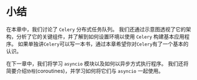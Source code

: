 # 小结

在本章中，我们讨论了 `Celery` 分布式任务队列。 我们还通过示意图透视了它的架构，分析了它的关键组件，并了解到如何设置环境以使用 `Celery` 构建基本应用程序。 如果单独讲`Celery`可以写一本书，通过本章希望你对`Celery`有了一个基本的认识。

在下一章中，我们将学习 `asyncio` 模块以及如何以异步方式执行程序。 我们还将简要介绍`协程`(coroutines)，并学习如何将它们与 `asyncio` 一起使用。
